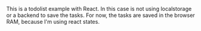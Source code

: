 This is a todolist example with React. In this case is not using localstorage or a backend to save the tasks. For now, the tasks are saved in the browser RAM, because
I'm using react states.


